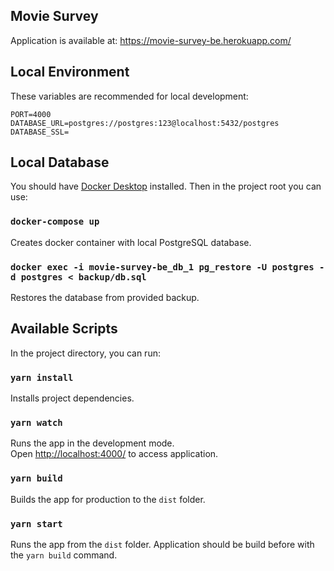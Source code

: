 ## Movie Survey

Application is available at: https://movie-survey-be.herokuapp.com/

## Local Environment

These variables are recommended for local development:

```
PORT=4000
DATABASE_URL=postgres://postgres:123@localhost:5432/postgres
DATABASE_SSL=
```

## Local Database

You should have [Docker Desktop](https://www.docker.com/products/docker-desktop/) installed.
Then in the project root you can use:

### `docker-compose up`

Creates docker container with local PostgreSQL database.

### `docker exec -i movie-survey-be_db_1 pg_restore -U postgres -d postgres < backup/db.sql`

Restores the database from provided backup.

## Available Scripts

In the project directory, you can run:

### `yarn install`

Installs project dependencies.

### `yarn watch`

Runs the app in the development mode.\
Open [http://localhost:4000/](http://[::1]:4000/) to access application.

### `yarn build`

Builds the app for production to the `dist` folder.

### `yarn start`

Runs the app from the `dist` folder. Application should be build before with the `yarn build` command.
